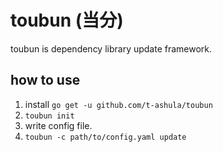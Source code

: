 # toubun (当分)

toubun is dependency library update framework.

## how to use

1. install `go get -u github.com/t-ashula/toubun`
2. `toubun init`
3. write config file.
4. `toubun -c path/to/config.yaml update`
